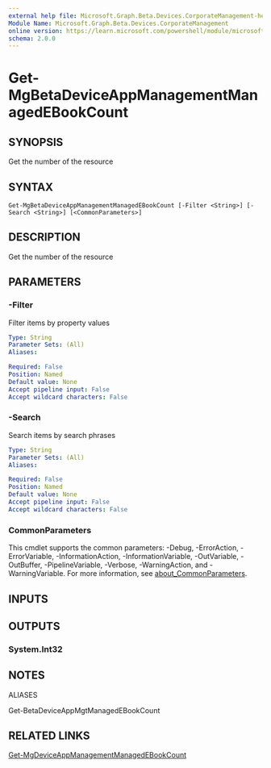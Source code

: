 ```yaml
---
external help file: Microsoft.Graph.Beta.Devices.CorporateManagement-help.xml
Module Name: Microsoft.Graph.Beta.Devices.CorporateManagement
online version: https://learn.microsoft.com/powershell/module/microsoft.graph.beta.devices.corporatemanagement/get-mgbetadeviceappmanagementmanagedebookcount
schema: 2.0.0
---
```


# Get-MgBetaDeviceAppManagementManagedEBookCount

## SYNOPSIS
Get the number of the resource

## SYNTAX

```
Get-MgBetaDeviceAppManagementManagedEBookCount [-Filter <String>] [-Search <String>] [<CommonParameters>]
```

## DESCRIPTION
Get the number of the resource

## PARAMETERS

### -Filter
Filter items by property values

```yaml
Type: String
Parameter Sets: (All)
Aliases:

Required: False
Position: Named
Default value: None
Accept pipeline input: False
Accept wildcard characters: False
```

### -Search
Search items by search phrases

```yaml
Type: String
Parameter Sets: (All)
Aliases:

Required: False
Position: Named
Default value: None
Accept pipeline input: False
Accept wildcard characters: False
```

### CommonParameters
This cmdlet supports the common parameters: -Debug, -ErrorAction, -ErrorVariable, -InformationAction, -InformationVariable, -OutVariable, -OutBuffer, -PipelineVariable, -Verbose, -WarningAction, and -WarningVariable. For more information, see [about_CommonParameters](http://go.microsoft.com/fwlink/?LinkID=113216).

## INPUTS

## OUTPUTS

### System.Int32
## NOTES

ALIASES

Get-BetaDeviceAppMgtManagedEBookCount

## RELATED LINKS
[Get-MgDeviceAppManagementManagedEBookCount](/powershell/module/Microsoft.Graph.Devices.CorporateManagement/Get-MgDeviceAppManagementManagedEBookCount?view=graph-powershell-v1.0)

